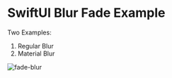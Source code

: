 # SwiftUI Blur Fade Example

Two Examples:
1. Regular Blur
2. Material Blur

![fade-blur](https://user-images.githubusercontent.com/3452573/104817835-d196fc00-57f1-11eb-9317-54ec4ab42c50.png)

